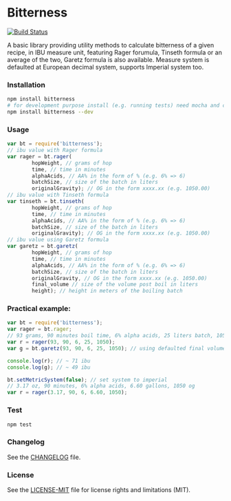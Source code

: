 Bitterness
==========
[![Build Status](https://travis-ci.org/codepr/bitterness.svg?branch=master)](https://travis-ci.org/codepr/bitterness)

A basic library providing utility methods to calculate bitterness of a given recipe, in IBU measure unit, featuring Rager forumula, Tinseth formula or an average of the two, Garetz formula is also available. Measure system is defaulted at European decimal system, supports Imperial system too.

### Installation
```sh
npm install bitterness
# for development purpose install (e.g. running tests) need mocha and chai
npm install bitterness --dev
```
### Usage
```js
var bt = require('bitterness');
// ibu value with Rager formula
var rager = bt.rager(
		hopWeight, // grams of hop
		time, // time in minutes
		alphaAcids, // AA% in the form of % (e.g. 6% => 6)
		batchSize, // size of the batch in liters
		originalGravity); // OG in the form xxxx.xx (e.g. 1050.00)
// ibu value with Tinseth formula
var tinseth = bt.tinseth(
		hopWeight, // grams of hop
		time, // time in minutes
		alphaAcids, // AA% in the form of % (e.g. 6% => 6)
		batchSize, // size of the batch in liters
		originalGravity); // OG in the form xxxx.xx (e.g. 1050.00)
// ibu value using Garetz formula
var garetz = bt.garetz(
		hopWeight, // grams of hop
		time, // time in minutes
		alphaAcids, // AA% in the form of % (e.g. 6% => 6)
		batchSize, // size of the batch in liters
		originalGravity, // OG in the form xxxx.xx (e.g. 1050.00)
		final_volume // size of the volume post boil in liters
		height); // height in meters of the boiling batch

```
### Practical example:
```js
var bt = require('bitterness');
var rager = bt.rager;
// 93 grams, 90 minutes boil time, 6% alpha acids, 25 liters batch, 1050 og
var r = rager(93, 90, 6, 25, 1050);
var g = bt.garetz(93, 90, 6, 25, 1050); // using defaulted final volume = (batch size - 10%) and height = 0

console.log(r); // ~ 71 ibu
console.log(g); // ~ 49 ibu

bt.setMetricSystem(false); // set system to imperial
// 3.17 oz, 90 minutes, 6% alpha acids, 6.60 gallons, 1050 og
var r = rager(3.17, 90, 6, 6.60, 1050);

```

### Test
```sh
npm test
```
### Changelog

See the [CHANGELOG](CHANGELOG.md) file.

### License

See the [LICENSE-MIT](LICENSE-MIT) file for license rights and limitations (MIT).
